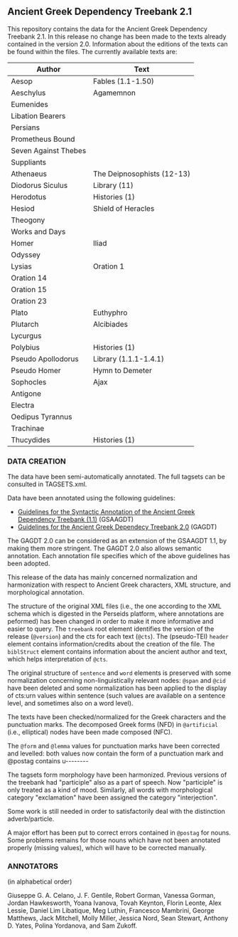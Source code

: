 ## Ancient Greek Dependency Treebank 2.1

This repository contains the data for the Ancient Greek Dependency Treebank 2.1. In this release no change has been made to the texts already contained in the version 2.0. Information about the editions of the texts can be found within the files.
The currently available texts are:

Author | Text 
------------ | ------------- 
Aesop | Fables (1.1-1.50) 
Aeschylus | Agamemnon 
 | Eumenides 
 | Libation Bearers 
 | Persians 
 | Prometheus Bound 
 | Seven Against Thebes 
 | Suppliants 
Athenaeus | The Deipnosophists (12-13) 
Diodorus Siculus | Library (11) 
Herodotus | Histories (1)
Hesiod | Shield of Heracles 
 | Theogony
 | Works and Days 
Homer | Iliad 
 | Odyssey 
Lysias | Oration 1 
 | Oration 14 
 | Oration 15 
 | Oration 23 
Plato | Euthyphro 
Plutarch | Alcibiades 
 | Lycurgus 
Polybius | Histories (1) 
Pseudo Apollodorus | Library (1.1.1-1.4.1)
Pseudo Homer |Hymn to Demeter
Sophocles | Ajax
 | Antigone
 | Electra
 | Oedipus Tyrannus
 | Trachinae 
Thucydides | Histories (1)

### DATA CREATION

The data have been semi-automatically annotated. The full tagsets can be consulted in TAGSETS.xml.

Data have been annotated using the following guidelines:
* [Guidelines for the Syntactic Annotation of the Ancient Greek Dependency Treebank (1.1)](http://nlp.perseus.tufts.edu/syntax/treebank/agdt/1.7/docs/guidelines.pdf) (GSAAGDT)
* [Guidelines for the Ancient Greek Dependecy Treebank 2.0](https://github.com/PerseusDL/treebank_data/tree/master/AGDT2/guidelines) (GAGDT)

The GAGDT 2.0 can be considered as an extension of the GSAAGDT 1.1, by making them more stringent. The GAGDT 2.0 also allows
semantic annotation. Each annotation file specifies which of the above guidelines has been adopted.

This release of the data has mainly concerned normalization and harmonization with respect to Ancient Greek characters, XML structure, and morphological annotation.

The structure of the original XML files (i.e., the one according to the XML schema which is digested in the Perseids platform, where annotations are peformed) has been changed in order to make it more informative and easier to query. The <code>treebank</code> root element identifies the version of the release (<code>@version</code>) and the cts for each text (<code>@cts</code>). The (pseudo-TEI) <code>header</code> element
contains information/credits about the creation of the file. The <code>biblStruct</code> element contains information about the ancient author and text, which helps interpretation of <code>@cts</code>.

The original structure of <code>sentence</code> and <code>word</code> elements is preserved with some normalization concerning non-linguistically relevant nodes: <code>@span</code> and <code>@cid</code> have been deleted and some normalization has been applied to the display of cts:urn values within </code>sentence</code> (such values are available on a sentence level, and sometimes also on a word level). 

The texts have been checked/normalized for the Greek characters and the punctuation marks. The decomposed Greek forms (NFD) in <code>@artificial</code> (i.e., elliptical) nodes have been made composed (NFC). 

The <code>@form</code> and <code>@lemma</code> values for punctuation marks have been corrected and levelled: both values now contain the form of a punctuation mark and @postag contains u--------

The tagsets form morphology have been harmonized. Previous versions of the treebank had "participle" also as a part of speech. Now "participle" is only treated as a kind of mood. Similarly, all words with morphological category "exclamation" have been assigned the category "interjection". 

Some work is still needed in order to satisfactorily deal with the distinction adverb/particle.

A major effort has been put to correct errors contained in <code>@postag</code> for nouns. Some problems remains for those nouns
which have not been annotated properly (missing values), which will have to be corrected manually.

### ANNOTATORS

(in alphabetical order)

Giuseppe G. A. Celano, J. F. Gentile, Robert Gorman, Vanessa Gorman,
Jordan Hawkesworth, Yoana Ivanova, Tovah Keynton, Florin Leonte, Alex Lessie,
Daniel Lim Libatique, Meg Luthin, Francesco Mambrini, George Matthews,
Jack Mitchell, Molly Miller, Jessica Nord, Sean Stewart, Anthony D. Yates,
Polina Yordanova, and Sam Zukoff.
